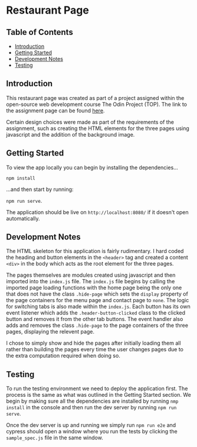 # Restaurant Page

## Table of Contents

- [Introduction](#introduction)
- [Getting Started](#getting-started)
- [Development Notes](#development-notes)
- [Testing](#testing)

## Introduction 

This restaurant page was created as part of a project assigned within the open-source web development course The Odin Project (TOP). The link to the assignment page can be found [here](https://www.theodinproject.com/paths/full-stack-javascript/courses/javascript/lessons/restaurant-page).

Certain design choices were made as part of the requirements of the assignment, such as creating the HTML elements for the three pages using javascript and the addition of the background image.

## Getting Started

To view the app locally you can begin by installing the dependencies...

`npm install`

...and then start by running:

`npm run serve`.

The application should be live on `http://localhost:8080/` if it doesn't open automatically.

## Development Notes

The HTML skeleton for this application is fairly rudimentary. I hard coded the heading and button elements in the `<header>` tag and created a content `<div>` in the body which acts as the root element for the three pages.

The pages themselves are modules created using javascript and then imported into the `index.js` file. The `index.js` file begins by calling the imported page loading functions with the home page being the only one that does not have the class `.hide-page` which sets the `display` property of the page containers for the menu page and contact page to `none`. The logic for switching tabs is also made within the `index.js`. Each button has its own event listener which adds the `.header-button-clicked` class to the clicked button and removes it from the other tab buttons. The event handler also adds and removes the class `.hide-page` to the page containers of the three pages, displaying the relevent page. 

I chose to simply show and hide the pages after initially loading them all rather than building the pages every time the user changes pages due to the extra computation required when doing so.

## Testing

To run the testing environment we need to deploy the application first. The process is the same as what was outlined in the Getting Started section. We begin by making sure all the dependencies are installed by running `nmp install` in the console and then run the dev server by running `npm run serve`. 

Once the dev server is up and running we simply run `npm run e2e` and cypress should open a window where you run the tests by clicking the `sample_spec.js` file in the same window.
